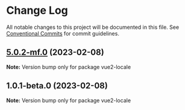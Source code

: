 # Change Log

All notable changes to this project will be documented in this file.
See [Conventional Commits](https://conventionalcommits.org) for commit guidelines.

## [5.0.2-mf.0](https://codehub-dg-g.huawei.com/AIF/TINY/opentiny-vue/compare/vue2-locale@1.0.1-beta.0...vue2-locale@5.0.2-mf.0) (2023-02-08)

**Note:** Version bump only for package vue2-locale





## 1.0.1-beta.0 (2023-02-08)

**Note:** Version bump only for package vue2-locale
